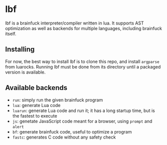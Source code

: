 # lbf
lbf is a brainfuck interpreter/compiler written in lua. It supports AST optimization as well as backends for multiple languages, including brainfuck itself.

## Installing
For now, the best way to install lbf is to clone this repo, and install `argparse` from luarocks. Running lbf must be done from its directory until a packaged version is available.

## Available backends
- `run`: simply run the given brainfuck program
- `lua`: generate Lua code
- `luarun`: generate Lua code and run it; it has a long startup time, but is the fastest to execute
- `js`: genetate JavaScript code meant for a browser, using `prompt` and `alert`
- `bf`: generate brainfuck code, useful to optimize a program
- `fastc`: generates C code without any safety check

